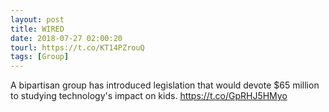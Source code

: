 ```yaml
---
layout: post
title: WIRED
date: 2018-07-27 02:00:20
tourl: https://t.co/KT14PZrouQ
tags: [Group]
---
```

A bipartisan group has introduced legislation that would devote $65 million to studying technology's impact on kids. https://t.co/GpRHJ5HMyo